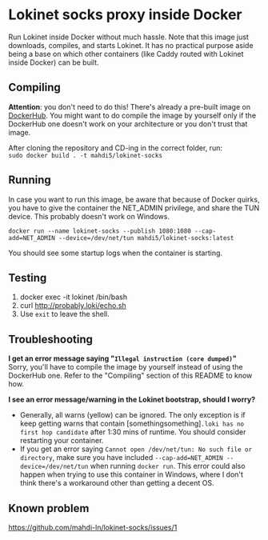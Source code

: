 # Lokinet socks proxy inside Docker

Run Lokinet inside Docker without much hassle.
Note that this image just downloads, compiles, and starts Lokinet. It has no practical purpose aside being a base on which other containers (like Caddy routed with Lokinet inside Docker) can be built.

## Compiling

**Attention**: you don't need to do this! There's already a pre-built image on [DockerHub](https://hub.docker.com/r/mahdi5/lokinet-socks). You might want to do compile the image by yourself only if the DockerHub one doesn't work on your architecture or you don't trust that image.

After cloning the repository and CD-ing in the correct folder, run:   
`sudo docker build . -t mahdi5/lokinet-socks`

## Running

In case you want to run this image, be aware that because of Docker quirks, you have to give the container the NET_ADMIN privilege, and  share the TUN device.
This probably doesn't work on Windows.

`docker run --name lokinet-socks --publish 1080:1080 --cap-add=NET_ADMIN --device=/dev/net/tun mahdi5/lokinet-socks:latest`

You should see some startup logs when the container is starting.

## Testing

1. docker exec -it lokinet /bin/bash
2. curl http://probably.loki/echo.sh
3. Use `exit` to leave the shell.


## Troubleshooting

**I get an error message saying "`Illegal instruction (core dumped)`"**  
Sorry, you'll have to compile the image by yourself instead of using the DockerHub one. Refer to the "Compiling" section of this README to know how.

**I see an error message/warning in the Lokinet bootstrap, should I worry?**

- Generally, all warns (yellow) can be ignored. The only exception is if keep getting warns that contain [somethingsomething]`.loki has no first hop candidate` after 1:30 mins of runtime. You should consider restarting your container.
- If you get an error saying `Cannot open /dev/net/tun: No such file or directory`, make sure you have included `--cap-add=NET_ADMIN --device=/dev/net/tun` when running `docker run`. This error could also happen when trying to use this container in Windows, where I don't think there's a workaround other than getting a decent OS.


## Known problem
https://github.com/mahdi-ln/lokinet-socks/issues/1
